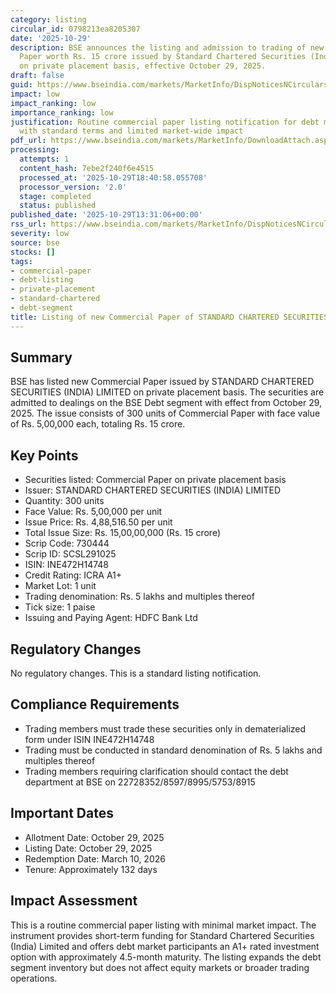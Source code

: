 ```yaml
---
category: listing
circular_id: 0798213ea8205307
date: '2025-10-29'
description: BSE announces the listing and admission to trading of new Commercial
  Paper worth Rs. 15 crore issued by Standard Chartered Securities (India) Limited
  on private placement basis, effective October 29, 2025.
draft: false
guid: https://www.bseindia.com/markets/MarketInfo/DispNoticesNCirculars.aspx?Noticeid={FC6B3439-A990-466C-9EEB-9328C22D932B}&noticeno=20251029-41&dt=10/29/2025&icount=41&totcount=60&flag=0
impact: low
impact_ranking: low
importance_ranking: low
justification: Routine commercial paper listing notification for debt market participants
  with standard terms and limited market-wide impact
pdf_url: https://www.bseindia.com/markets/MarketInfo/DownloadAttach.aspx?id=20251029-41&attachedId=
processing:
  attempts: 1
  content_hash: 7ebe2f240f6e4515
  processed_at: '2025-10-29T18:40:58.055708'
  processor_version: '2.0'
  stage: completed
  status: published
published_date: '2025-10-29T13:31:06+00:00'
rss_url: https://www.bseindia.com/markets/MarketInfo/DispNoticesNCirculars.aspx?Noticeid={FC6B3439-A990-466C-9EEB-9328C22D932B}&noticeno=20251029-41&dt=10/29/2025&icount=41&totcount=60&flag=0
severity: low
source: bse
stocks: []
tags:
- commercial-paper
- debt-listing
- private-placement
- standard-chartered
- debt-segment
title: Listing of new Commercial Paper of STANDARD CHARTERED SECURITIES (INDIA) LIMITED
---
```


## Summary

BSE has listed new Commercial Paper issued by STANDARD CHARTERED SECURITIES (INDIA) LIMITED on private placement basis. The securities are admitted to dealings on the BSE Debt segment with effect from October 29, 2025. The issue consists of 300 units of Commercial Paper with face value of Rs. 5,00,000 each, totaling Rs. 15 crore.

## Key Points

- Securities listed: Commercial Paper on private placement basis
- Issuer: STANDARD CHARTERED SECURITIES (INDIA) LIMITED
- Quantity: 300 units
- Face Value: Rs. 5,00,000 per unit
- Issue Price: Rs. 4,88,516.50 per unit
- Total Issue Size: Rs. 15,00,00,000 (Rs. 15 crore)
- Scrip Code: 730444
- Scrip ID: SCSL291025
- ISIN: INE472H14748
- Credit Rating: ICRA A1+
- Market Lot: 1 unit
- Trading denomination: Rs. 5 lakhs and multiples thereof
- Tick size: 1 paise
- Issuing and Paying Agent: HDFC Bank Ltd

## Regulatory Changes

No regulatory changes. This is a standard listing notification.

## Compliance Requirements

- Trading members must trade these securities only in dematerialized form under ISIN INE472H14748
- Trading must be conducted in standard denomination of Rs. 5 lakhs and multiples thereof
- Trading members requiring clarification should contact the debt department at BSE on 22728352/8597/8995/5753/8915

## Important Dates

- Allotment Date: October 29, 2025
- Listing Date: October 29, 2025
- Redemption Date: March 10, 2026
- Tenure: Approximately 132 days

## Impact Assessment

This is a routine commercial paper listing with minimal market impact. The instrument provides short-term funding for Standard Chartered Securities (India) Limited and offers debt market participants an A1+ rated investment option with approximately 4.5-month maturity. The listing expands the debt segment inventory but does not affect equity markets or broader trading operations.